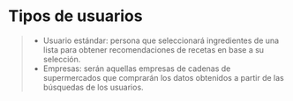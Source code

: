 # Tipos de usuarios

> + Usuario estándar: persona que seleccionará ingredientes de una lista para obtener recomendaciones de recetas en base a su selección.  
> + Empresas: serán aquellas empresas de cadenas de supermercados que comprarán los datos obtenidos a partir de las búsquedas de los usuarios.
